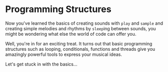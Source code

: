 # Programming Structures

Now you've learned the basics of creating sounds with `play` and
`sample` and creating simple melodies and rhythms by `sleep`ing between
sounds, you might be wondering what else the world of code can offer
you.

Well, you're in for an exciting treat. It turns out that basic
programming structures such as looping, conditionals, functions and
threads give you amazingly powerful tools to express your musical ideas.

Let's get stuck in with the basics...
